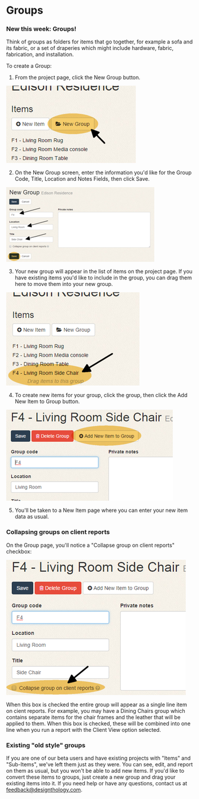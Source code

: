 # Groups #

### New this week: Groups! ###
Think of groups as folders for items that go together, for example a sofa and its fabric, or a set of draperies which might include hardware, fabric, fabrication, and installation.

To create a Group:

1) From the project page, click the New Group button. 

![](new-group-button.png)

2) On the New Group screen, enter the information you'd like for the Group Code, Title, Location and Notes Fields, then click Save. 

![](new-group-screen.png)

3) Your new group will appear in the list of items on the project page. If you have existing items you'd like to include in the group, you can drag them here to move them into your new group. 

![](new-group-on-list.png)

4) To create new items for your group, click the group, then click the Add New Item to Group button. 

![](add-new-item-to-group.png)

5) You'll be taken to a New Item page where you can enter your new item data as usual.

### Collapsing groups on client reports ###

On the Group page, you'll notice a "Collapse group on client reports" checkbox: 

![](collapse-group-box.png)

When this box is checked the entire group will appear as a single line item on cient reports. For example, you may have a Dining Chairs group which contains separate items for the chair frames and the leather that will be applied to them. When this box is checked, these will be combined into one line when you run a report with the Client View option selected.

### Existing "old style" groups ###

If you are one of our beta users and have existing projects with "Items" and "Sub-Items", we've left them just as they were. You can see, edit, and report on them as usual, but you won't be able to add new items. If you'd like to convert these items to groups, just create a new group and drag your existing items into it. If you need help or have any questions, contact us at [feedback@designthology.com](mailto:feedback@designthology.com).

